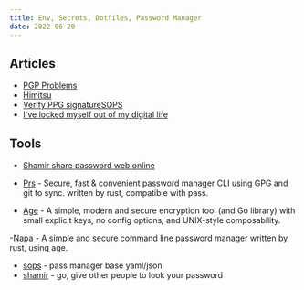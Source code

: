 ```yaml
---
title: Env, Secrets, Dotfiles, Password Manager
date: 2022-06-20
---
```




## Articles

- [PGP Problems](https://latacora.micro.blog/2019/07/16/the-pgp-problem.html)
- [Himitsu](https://drewdevault.com/2022/06/20/Himitsu.html)
- [Verify PPG signatureSOPS](https://linuxhint.com/verify-pgp-signature/)
- [I've locked myself out of my digital life](https://shkspr.mobi/blog/2022/06/ive-locked-myself-out-of-my-digital-life/)

## Tools

- [Shamir share password web online](https://iancoleman.io/shamir/)
- [Prs](https://gitlab.com/timvisee/prs) - Secure, fast & convenient password manager CLI using GPG and git to sync. written by rust, compatible with pass.

- [Age](https://github.com/FiloSottile/age) - A simple, modern and secure encryption tool (and Go library) with small explicit keys, no config options, and UNIX-style composability.

-[Napa](https://crates.io/crates/napa) - A simple and secure command line password manager written by rust, using age.
- [sops](https://github.com/mozilla/sops) - pass manager base yaml/json
- [shamir](https://github.com/incipher/shamir) - go, give other people to look your password
